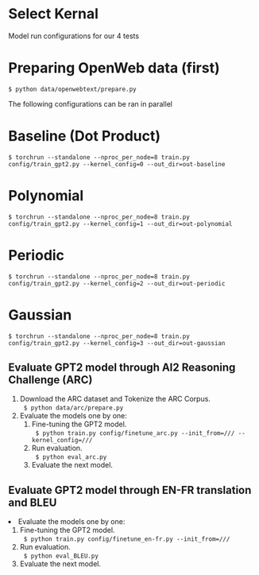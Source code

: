 # Select Kernal
Model run configurations for our 4 tests 

# Preparing OpenWeb data (first)
```
$ python data/openwebtext/prepare.py
```

The following configurations can be ran in parallel 

# Baseline (Dot Product)
```
$ torchrun --standalone --nproc_per_node=8 train.py config/train_gpt2.py --kernel_config=0 --out_dir=out-baseline
```

# Polynomial
```
$ torchrun --standalone --nproc_per_node=8 train.py config/train_gpt2.py --kernel_config=1 --out_dir=out-polynomial
```

# Periodic
```
$ torchrun --standalone --nproc_per_node=8 train.py config/train_gpt2.py --kernel_config=2 --out_dir=out-periodic
```

# Gaussian
```
$ torchrun --standalone --nproc_per_node=8 train.py config/train_gpt2.py --kernel_config=3 --out_dir=out-gaussian
```


## Evaluate GPT2 model through AI2 Reasoning Challenge (ARC)
<ol>
  <li> Download the ARC dataset and Tokenize the ARC Corpus. <br>
    <code> $ python data/arc/prepare.py </code> </li>

  <li>Evaluate the models one by one:
    <ol>
      <li> Fine-tuning the GPT2 model.<br>
        <code> $ python train.py config/finetune_arc.py --init_from=/// --kernel_config=/// </code>
      </li>
      <li> Run evaluation.<br>
        <code> $ python eval_arc.py </code> </li>
      </li>
      <li>
        Evaluate the next model.
      </li>
    </ol>
  </li>
</ol>


## Evaluate GPT2 model through EN-FR translation and BLEU
  <li>Evaluate the models one by one:
    <ol>
      <li> Fine-tuning the GPT2 model.<br>
        <code> $ python train.py config/finetune_en-fr.py --init_from=/// </code>
      </li>
      <li> Run evaluation.<br>
        <code> $ python eval_BLEU.py </code> </li>
      </li>
      <li>
        Evaluate the next model.
      </li>
    </ol>
  </li>

